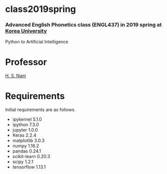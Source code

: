 # class2019spring


### Advanced English Phonetics class (ENGL437) in 2019 spring at [Korea University](https://www.korea.edu/)

Python to Artificial Intelligence

# Professor

[H. S. Nam](https://github.com/hsnam95)


# Requirements

Initial requirements are as follows.
<ul>
  <li>ipykernel 5.1.0</li>
  <li>ipython 7.3.0</li>
  <li>jupyter 1.0.0</li>
  <li>Keras 2.2.4</li>
  <li>matplotlib 3.0.3</li>
  <li>numpy 1.16.2</li>
  <li>pandas 0.24.1</li>
  <li>scikit-learn 0.20.3</li>
  <li>scipy 1.2.1</li>
  <li>tensorflow 1.13.1</li>
 </ul>
  
  
